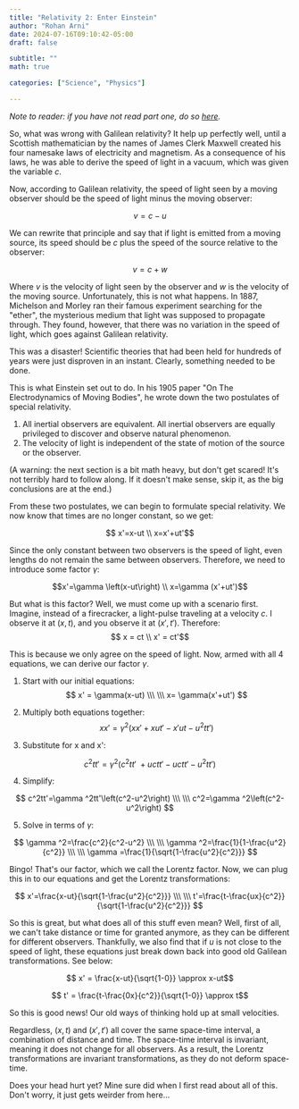 ```yaml
---
title: "Relativity 2: Enter Einstein"
author: "Rohan Arni"
date: 2024-07-16T09:10:42-05:00
draft: false

subtitle: ""
math: true

categories: ["Science", "Physics"] 

---
```

*Note to reader: if you have not read part one, do so [here](https://rohanarni.com/posts/relativity-one).*

So, what was wrong with Galilean relativity? It help up perfectly well, until a Scottish mathematician by the names of James Clerk Maxwell created his four namesake laws of electricity and magnetism. As a consequence of his laws, he was able to derive the speed of light in a vacuum, which was given the variable $c$. 

Now, according to Galilean relativity, the speed of light seen by a moving observer should be the speed of light minus the moving observer:

$$ v = c - u $$

We can rewrite that principle and say that if light is emitted from a moving source, its speed should be $c$ plus the speed of the source relative to the observer:

$$ v = c + w$$

Where $v$ is the velocity of light seen by the observer and $w$ is the velocity of the moving source. Unfortunately, this is not what happens. In 1887, Michelson and Morley ran their famous experiment searching for the "ether", the mysterious medium that light was supposed to propagate through. They found, however, that there was no variation in the speed of light, which goes against Galilean relativity. 

This was a disaster! Scientific theories that had been held for hundreds of years were just disproven in an instant. Clearly, something needed to be done. 

This is what Einstein set out to do. In his 1905 paper "On The Electrodynamics of Moving Bodies", he wrote down the two postulates of special relativity. 

1. All inertial observers are equivalent. All inertial observers are equally privileged to discover and observe natural phenomenon.
2. The velocity of light is independent of the state of motion of the source or the observer.

(A warning: the next section is a bit math heavy, but don't get scared! It's not terribly hard to follow along. If it doesn't make sense, skip it, as the big conclusions are at the end.)

From these two postulates, we can begin to formulate special relativity.  We now know that times are no longer constant, so we get:

$$ x'=x-ut \\ 
x=x'+ut'$$

Since the only constant between two observers is the speed of light, even lengths do not remain the same between observers. Therefore, we need to introduce some factor $\gamma$:

$$x'=\gamma \left(x-ut\right) \\
x=\gamma (x'+ut')$$

But what is this factor? Well, we must come up with a scenario first. Imagine, instead of a firecracker, a light-pulse traveling at a velocity $c$. I observe it at $(x, t)$, and you observe it at $(x', t')$. Therefore:
$$ x = ct \\ x' = ct'$$

This is because we only agree on the speed of light. Now, armed with all 4 equations, we can derive our factor $\gamma$.

1. Start with our initial equations:
$$ 
x' = \gamma(x-ut) \\\ \\\
x= \gamma(x'+ut')
$$

2. Multiply both equations together:
$$ xx'=\gamma ^2\left(xx'+xut'-x'ut-u^2tt'\right) $$

3. Substitute for x and x':

$$ c^2tt'=\gamma ^2\left(c^2tt'\ +uctt'-uctt'-u^2tt'\right)$$

4. Simplify:

$$ c^2tt'=\gamma ^2tt'\left(c^2-u^2\right) \\\ \\\ c^2=\gamma ^2\left(c^2-u^2\right) $$

5. Solve in terms of $\gamma$:

$$
\gamma ^2=\frac{c^2}{c^2-u^2} \\\ \\\ 
\gamma ^2=\frac{1}{1-\frac{u^2}{c^2}} \\\ \\\ 
\gamma =\frac{1}{\sqrt{1-\frac{u^2}{c^2}}} $$

Bingo! That's our factor, which we call the Lorentz factor. Now, we can plug this in to our equations and get the Lorentz transformations:

$$ x'=\frac{x-ut}{\sqrt{1-\frac{u^2}{c^2}}} \\\ \\\
t'=\frac{t-\frac{ux}{c^2}}{\sqrt{1-\frac{u^2}{c^2}}} $$

So this is great, but what does all of this stuff even mean? Well, first of all, we can't take distance or time for granted anymore, as they can be different for different observers. Thankfully, we also find that if $u$ is not close to the speed of light, these equations just break down back into good old Galilean transformations. See below:

$$ x' = \frac{x-ut}{\sqrt{1-0}} \approx x-ut$$

$$ t' = \frac{t-\frac{0x}{c^2}}{\sqrt{1-0}} \approx t$$

So this is good news! Our old ways of thinking hold up at small velocities.

Regardless, $(x, t)$ and $(x', t')$ all cover the same space-time interval, a combination of distance and time. The space-time interval is invariant, meaning it does not change for all observers. As a result, the Lorentz transformations are invariant transformations, as they do not deform space-time.

Does your head hurt yet? Mine sure did when I first read about all of this. Don't worry, it just gets weirder from here...